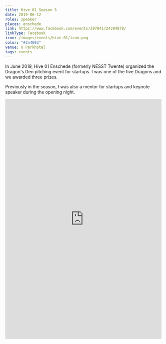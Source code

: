 ```yaml
---
title: Hive 01 Season 5
date: 2019-06-12
roles: speaker
places: enschede
link: https://www.facebook.com/events/397841724394878/
linkType: Facebook
icon: /images/events/hive-01/icon.png
color: "#3a4693"
venue: U Parkhotel
tags: events
---
```


In June 2019, Hive 01 Enschede (formerly NESST Twente) organized the Dragon's Den pitching event for startups. I was one of the five Dragons and we awarded three prizes.

<!--more-->

Previously in the season, I was also a mentor for startups and keynote speaker during the opening night.

<iframe src="https://www.facebook.com/plugins/post.php?href=https%3A%2F%2Fwww.facebook.com%2FHive01Enschede%2Fposts%2F1873163166159985&width=500" width="500" height="764" style="border:none;overflow:hidden" scrolling="no" frameborder="0" allowTransparency="true" allow="encrypted-media" loading="lazy"></iframe>
